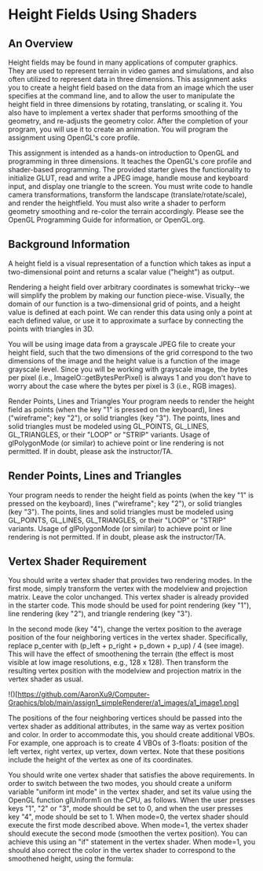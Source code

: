 # Height Fields Using Shaders #

## An Overview ##
Height fields may be found in many applications of computer graphics. They are used to represent terrain in video games and simulations, and also often utilized to represent data in three dimensions. This assignment asks you to create a height field based on the data from an image which the user specifies at the command line, and to allow the user to manipulate the height field in three dimensions by rotating, translating, or scaling it. You also have to implement a vertex shader that performs smoothing of the geometry, and re-adjusts the geometry color. After the completion of your program, you will use it to create an animation. You will program the assignment using OpenGL's core profile.

This assignment is intended as a hands-on introduction to OpenGL and programming in three dimensions. It teaches the OpenGL's core profile and shader-based programming. The provided starter gives the functionality to initialize GLUT, read and write a JPEG image, handle mouse and keyboard input, and display one triangle to the screen. You must write code to handle camera transformations, transform the landscape (translate/rotate/scale), and render the heightfield. You must also write a shader to perform geometry smoothing and re-color the terrain accordingly. Please see the OpenGL Programming Guide for information, or OpenGL.org.

## Background Information ##
A height field is a visual representation of a function which takes as input a two-dimensional point and returns a scalar value ("height") as output.

Rendering a height field over arbitrary coordinates is somewhat tricky--we will simplify the problem by making our function piece-wise. Visually, the domain of our function is a two-dimensional grid of points, and a height value is defined at each point. We can render this data using only a point at each defined value, or use it to approximate a surface by connecting the points with triangles in 3D.

You will be using image data from a grayscale JPEG file to create your height field, such that the two dimensions of the grid correspond to the two dimensions of the image and the height value is a function of the image grayscale level. Since you will be working with grayscale image, the bytes per pixel (i.e., ImageIO::getBytesPerPixel) is always 1 and you don't have to worry about the case where the bytes per pixel is 3 (i.e., RGB images).

Render Points, Lines and Triangles
Your program needs to render the height field as points (when the key "1" is pressed on the keyboard), lines ("wireframe"; key "2"), or solid triangles (key "3"). The points, lines and solid triangles must be modeled using GL_POINTS, GL_LINES, GL_TRIANGLES, or their "LOOP" or "STRIP" variants. Usage of glPolygonMode (or similar) to achieve point or line rendering is not permitted. If in doubt, please ask the instructor/TA.

## Render Points, Lines and Triangles ##
Your program needs to render the height field as points (when the key "1" is pressed on the keyboard), lines ("wireframe"; key "2"), or solid triangles (key "3"). The points, lines and solid triangles must be modeled using GL_POINTS, GL_LINES, GL_TRIANGLES, or their "LOOP" or "STRIP" variants. Usage of glPolygonMode (or similar) to achieve point or line rendering is not permitted. If in doubt, please ask the instructor/TA.

## Vertex Shader Requirement ## 

You should write a vertex shader that provides two rendering modes. In the first mode, simply transform the vertex with the modelview and projection matrix. Leave the color unchanged. This vertex shader is already provided in the starter code. This mode should be used for point rendering (key "1"), line rendering (key "2"), and triangle rendering (key "3").

In the second mode (key "4"), change the vertex position to the average position of the four neighboring vertices in the vertex shader. Specifically, replace p_center with (p_left + p_right + p_down + p_up) / 4 (see image). This will have the effect of smoothening the terrain (the effect is most visible at low image resolutions, e.g., 128 x 128). Then transform the resulting vertex position with the modelview and projection matrix in the vertex shader as usual.

!()[https://github.com/AaronXu9/Computer-Graphics/blob/main/assign1_simpleRenderer/a1_images/a1_image1.png]

The positions of the four neighboring vertices should be passed into the vertex shader as additional attributes, in the same way as vertex position and color. In order to accommodate this, you should create additional VBOs. For example, one approach is to create 4 VBOs of 3-floats: position of the left vertex, right vertex, up vertex, down vertex. Note that these positions include the height of the vertex as one of its coordinates.

You should write one vertex shader that satisfies the above requirements. In order to switch between the two modes, you should create a uniform variable "uniform int mode" in the vertex shader, and set its value using the OpenGL function glUniform1i on the CPU, as follows. When the user presses keys "1", "2" or "3", mode should be set to 0, and when the user presses key "4", mode should be set to 1. When mode=0, the vertex shader should execute the first mode described above. When mode=1, the vertex shader should execute the second mode (smoothen the vertex position). You can achieve this using an "if" statement in the vertex shader. When mode=1, you should also correct the color in the vertex shader to correspond to the smoothened height, using the formula:


